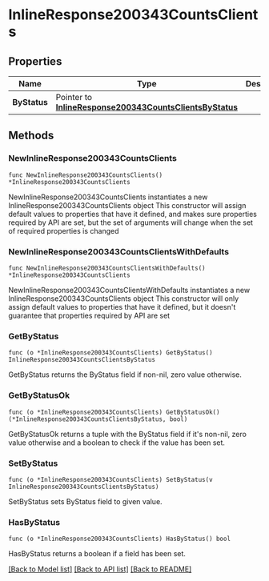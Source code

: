 # InlineResponse200343CountsClients

## Properties

Name | Type | Description | Notes
------------ | ------------- | ------------- | -------------
**ByStatus** | Pointer to [**InlineResponse200343CountsClientsByStatus**](InlineResponse200343CountsClientsByStatus.md) |  | [optional] 

## Methods

### NewInlineResponse200343CountsClients

`func NewInlineResponse200343CountsClients() *InlineResponse200343CountsClients`

NewInlineResponse200343CountsClients instantiates a new InlineResponse200343CountsClients object
This constructor will assign default values to properties that have it defined,
and makes sure properties required by API are set, but the set of arguments
will change when the set of required properties is changed

### NewInlineResponse200343CountsClientsWithDefaults

`func NewInlineResponse200343CountsClientsWithDefaults() *InlineResponse200343CountsClients`

NewInlineResponse200343CountsClientsWithDefaults instantiates a new InlineResponse200343CountsClients object
This constructor will only assign default values to properties that have it defined,
but it doesn't guarantee that properties required by API are set

### GetByStatus

`func (o *InlineResponse200343CountsClients) GetByStatus() InlineResponse200343CountsClientsByStatus`

GetByStatus returns the ByStatus field if non-nil, zero value otherwise.

### GetByStatusOk

`func (o *InlineResponse200343CountsClients) GetByStatusOk() (*InlineResponse200343CountsClientsByStatus, bool)`

GetByStatusOk returns a tuple with the ByStatus field if it's non-nil, zero value otherwise
and a boolean to check if the value has been set.

### SetByStatus

`func (o *InlineResponse200343CountsClients) SetByStatus(v InlineResponse200343CountsClientsByStatus)`

SetByStatus sets ByStatus field to given value.

### HasByStatus

`func (o *InlineResponse200343CountsClients) HasByStatus() bool`

HasByStatus returns a boolean if a field has been set.


[[Back to Model list]](../README.md#documentation-for-models) [[Back to API list]](../README.md#documentation-for-api-endpoints) [[Back to README]](../README.md)


